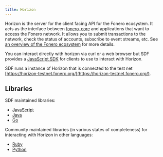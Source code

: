 ```yaml
---
title: Horizon
---
```


Horizon is the server for the client facing API for the Fonero ecosystem.  It acts as the interface between [fonero-core](https://www.fonero.org/developers/learn/fonero-core) and applications that want to access the Fonero network. It allows you to submit transactions to the network, check the status of accounts, subscribe to event streams, etc. See [an overview of the Fonero ecosystem](https://www.fonero.org/developers/guides/) for more details.

You can interact directly with horizon via curl or a web browser but SDF provides a [JavaScript SDK](https://www.fonero.org/developers/js-fonero-sdk/learn/) for clients to use to interact with Horizon.

SDF runs a instance of Horizon that is connected to the test net [https://horizon-testnet.fonero.org/](https://horizon-testnet.fonero.org/).

## Libraries

SDF maintained libraries:<br />
- [JavaScript](https://github.com/fonero-project/js-fonero-sdk)
- [Java](https://github.com/fonero-project/java-fonero-sdk)
- [Go](https://github.com/fonero-project/go)

Community maintained libraries (in various states of completeness) for interacting with Horizon in other languages:<br>
- [Ruby](https://github.com/fonero-project/ruby-fonero-sdk)
- [Python](https://github.com/FoneroCN/py-fonero-base)
